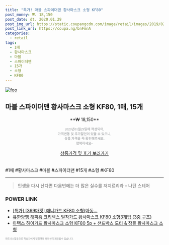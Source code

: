 ```yaml
--- 
title: "특가! 마블 스파이더맨 황사마스크 소형 KF80" 
post_money: ₩. 18,150 
post_date: dt. 2020.01.29 
post_img_url: https://static.coupangcdn.com/image/retail/images/2019/02/27/10/0/65b2ed34-24f1-46b1-a875-2f29de0f80f7.jpg 
post_link_url: https://coupa.ng/bnFmnA 
categories: 
  - retail 
tags: 
  - 1매 
  - 황사마스크 
  - 마블 
  - 스파이더맨 
  - 15개 
  - 소형 
  - KF80 
--- 
```

[![foo](https://static.coupangcdn.com/image/retail/images/2019/02/27/10/0/65b2ed34-24f1-46b1-a875-2f29de0f80f7.jpg)](https://coupa.ng/bnFmnA) 

## 마블 스파이더맨 황사마스크 소형 KF80, 1매, 15개 
<p style="text-align: center;">**₩ 18,150**</p> 
<p style="text-align: center;"><span style="color: #898c8f; font-family: Georgia,Times,serif; font-size: 0.75em;">2020년01월29일에 작성되어, <br>가격변동 및 추가할인이 있을 수 있으니,<br> 상품 가격을 꼭!확인해주세요.<br>행복하세요~</span> 
</p>	 
<div markdown="0" style="text-align: center;"><a href="https://coupa.ng/bnFmnA" class="btn btn--success">상품가격 및 후기 보러가기</a></div> 
<br><br> 
  #1매 #황사마스크 #마블 #스파이더맨 #15개 #소형 #KF80 
<hr> 

> 인생을 다시 산다면 다음번에는 더 많은 실수를 저지르리라 – 나딘 스테어 


### POWER LINK

* <a href="https://blog.naver.com/an0733/221788879629" target="_blank">[특가] [369마켓] 애니가드 KF80 소형(아동...</a>
* <a href="https://blog.naver.com/fasyy4321/221790092958" target="_blank">유한양행 해피홈 크리넥스 밀착가드 황사마스크 KF80 소형3개입 (3중 구조)</a>
* <a href="https://blog.naver.com/fasyy4321/221790428808" target="_blank">아텍스 하이가드 황사마스크 소형 KF80 5p + 샌드박스 도티 & 잠뜰 황사마스크 소형 </a>

<span style="color: #898c8f; font-family: Georgia,Times,serif; font-size: 0.55em;">파트너스활동으로 작성자에게 일정액의 커미션이 제공될수 있습니다.</span> 
